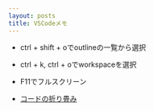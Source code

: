 ```yaml
---
layout: posts
title: VSCodeメモ
---
```


* ctrl + shift + oでoutlineの一覧から選択

* ctrl + k, ctrl + oでworkspaceを選択

* F11でフルスクリーン

* [コードの折り畳み](https://code.visualstudio.com/docs/editor/codebasics#_folding)
